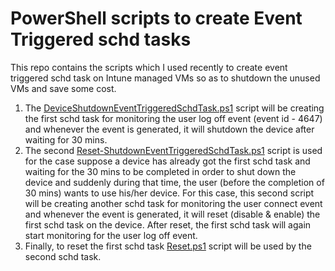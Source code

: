 # PowerShell scripts to create Event Triggered schd tasks
This repo contains the scripts which I used recently to create event triggered schd task on Intune managed VMs so as to shutdown the unused VMs and save some cost.
1. The [DeviceShutdownEventTriggeredSchdTask.ps1](https://github.com/ashisharya65/My-PowerShell-Scripts/blob/main/WindowsMachines/ScheduledTask/EventTriggeredSchdTask/DeviceShutdownEventTriggeredSchdTask.ps1) script will be creating the first schd task for monitoring the user log off event (event id - 4647) and whenever the event is generated, it will shutdown the device after waiting for 30 mins. 
2. The second [Reset-ShutdownEventTriggeredSchdTask.ps1](https://github.com/ashisharya65/My-PowerShell-Scripts/blob/main/WindowsMachines/ScheduledTask/EventTriggeredSchdTask/Reset-ShutdownEventTriggeredSchdTask.ps1) script is used for the case suppose a device has already got the first schd task and waiting for the 30 mins to be completed in order to shut down the device and suddenly during that time, the user (before the completion of 30 mins) wants to use his/her device. For this case, this second script will be creating another schd task for monitoring the user connect event and whenever the event is generated, it will reset (disable & enable) the first schd task on the device. After reset, the first schd task will again start monitoring for the user log off event. 
3. Finally, to reset the first schd task [Reset.ps1](https://github.com/ashisharya65/My-PowerShell-Scripts/blob/main/WindowsMachines/ScheduledTask/EventTriggeredSchdTask/Reset.ps1) script will be used by the second schd task.
